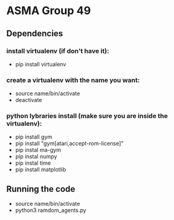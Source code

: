 # ASMA Group 49

## Dependencies
### install virtualenv (if don't have it):
 - pip install virtualenv

### create a virtualenv with the name you want:
- source name/bin/activate
- deactivate

### python lybraries install (make sure you are inside the virtualenv):
- pip install gym
- pip install "gym[atari,accept-rom-license]"
- pip instal ma-gym
- pip instal numpy
- pip instal time
- pip install matplotlib

## Running the code
- source name/bin/activate
- python3 ramdom_agents.py